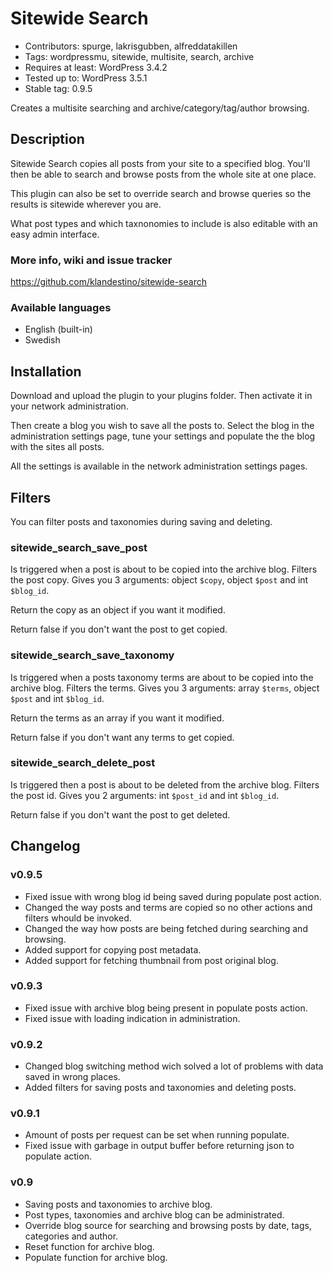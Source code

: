Sitewide Search
===============

* Contributors: spurge, lakrisgubben, alfreddatakillen
* Tags: wordpressmu, sitewide, multisite, search, archive
* Requires at least: WordPress 3.4.2
* Tested up to: WordPress 3.5.1
* Stable tag: 0.9.5

Creates a multisite searching and archive/category/tag/author browsing.

Description
-----------

Sitewide Search copies all posts from your site to a specified blog. You'll then be able to search and browse posts from the whole site at one place.

This plugin can also be set to override search and browse queries so the results is sitewide wherever you are.

What post types and which taxnonomies to include is also editable with an easy admin interface.

### More info, wiki and issue tracker

https://github.com/klandestino/sitewide-search

### Available languages

* English (built-in)
* Swedish

Installation
------------

Download and upload the plugin to your plugins folder. Then activate it in your network administration.

Then create a blog you wish to save all the posts to. Select the blog in the administration settings page, tune your settings and populate the the blog with the sites all posts.

All the settings is available in the network administration settings pages.

Filters
-------

You can filter posts and taxonomies during saving and deleting.

### sitewide_search_save_post

Is triggered when a post is about to be copied into the archive blog.
Filters the post copy. Gives you 3 arguments: object `$copy`, object
`$post` and int `$blog_id`.

Return the copy as an object if you want it modified.

Return false if you don't want the post to get copied.

### sitewide_search_save_taxonomy

Is triggered when a posts taxonomy terms are about to be copied into the
archive blog. Filters the terms. Gives you 3 arguments: array `$terms`,
object `$post` and int `$blog_id`.

Return the terms as an array if you want it modified.

Return false if you don't want any terms to get copied.

### sitewide_search_delete_post

Is triggered then a post is about to be deleted from the archive blog.
Filters the post id. Gives you 2 arguments: int `$post_id` and int
`$blog_id`.

Return false if you don't want the post to get deleted.

Changelog
---------

### v0.9.5

* Fixed issue with wrong blog id being saved during populate post action.
* Changed the way posts and terms are copied so no other actions and filters whould be invoked.
* Changed the way how posts are being fetched during searching and browsing.
* Added support for copying post metadata.
* Added support for fetching thumbnail from post original blog.

### v0.9.3

* Fixed issue with archive blog being present in populate posts action.
* Fixed issue with loading indication in administration.

### v0.9.2

* Changed blog switching method wich solved a lot of problems with data saved in wrong places.
* Added filters for saving posts and taxonomies and deleting posts.

### v0.9.1

* Amount of posts per request can be set when running populate.
* Fixed issue with garbage in output buffer before returning json to populate action.

### v0.9

* Saving posts and taxonomies to archive blog.
* Post types, taxonomies and archive blog can be administrated.
* Override blog source for searching and browsing posts by date, tags, categories and author.
* Reset function for archive blog.
* Populate function for archive blog.
